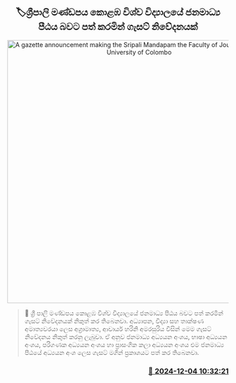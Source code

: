 <p align='center'><b><h2 align='center' title='A gazette announcement making the Sripali Mandapam the Faculty of Journalism of the University of Colombo'>🏷ශ්‍රීපාලි මණ්ඩපය කොළඹ විශ්ව විද්‍යාල​යේ ජනමාධ්‍ය පීඨය බවට පත් කරමින් ගැසට් නිවේදනයක්</h2></b></p>
<p align='center'><img src='https://helakuru.sgp1.cdn.digitaloceanspaces.com/esana/images/lib/Sripali-mandapaya.jpg' width='600' alt='A gazette announcement making the Sripali Mandapam the Faculty of Journalism of the University of Colombo'></p>

>📝 ශ්‍රී පාලි මණ්ඩපය කොළඹ විශ්ව විද්‍යාලයේ ජනමාධ්‍ය පීඨය බවට පත් කරමින් ගැසට් නිවේදනයක් නිකුත් කර තිබෙනවා.
අධ්‍යාපන, විද්‍යා සහ තාක්ෂණ අමාත්‍යවරයා ලෙස අග්‍රාමාත්‍ය, ආචාර්ය හරිනි අමරසුරිය විසින් මෙම ගැසට් නිවේදනය නිකුත් කරනු ලැබුවා.
ඒ අනුව ජනමාධ්‍ය අධ්‍යයන අංශය, භාෂා අධ්‍යයන අංශය, පරිගණක අධ්‍යයන අංශය හා ප්‍රාසංගික කලා අධ්‍යයන අංශය එම ජනමාධ්‍ය පීඨයේ අධ්‍යයන අංශ ලෙස ගැසට් මගින් ප්‍රකාශයට පත් කර තිබෙනවා.


<h3 align='right'><a href='https://www.helakuru.lk/esana/p/105644/'>📅 2024-12-04 10:32:21</a></h3>
